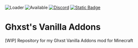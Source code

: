 ![Loader](https://img.shields.io/badge/Forge-%20?style=for-the-badge&label=Loader&labelColor=F16436&color=052D49) ![Available](https://img.shields.io/badge/1.20.X-%20?style=for-the-badge&label=Available&labelColor=F16436&color=052D49) [![Discord](https://img.shields.io/discord/1080344791310680094.svg?style=for-the-badge&logo=discord&logoColor=white&label=chat&color=5865f2&link=https%3A%2F%2Fdiscord.gg%2FhpXgBKmp9Y)](https://discord.gg/hpXgBKmp9Y) [![Static Badge](https://img.shields.io/badge/%20-%20?style=for-the-badge&logo=patreon&label=Patreon&labelColor=F96854&color=052D49&link=https%3A%2F%2Fwww.patreon.com%2FNiteghxstDonations)](https://www.patreon.com/NiteghxstDonations)

# Ghxst's Vanilla Addons
[WIP] Repository for my Ghxst Vanilla Addons mod for Minecraft
